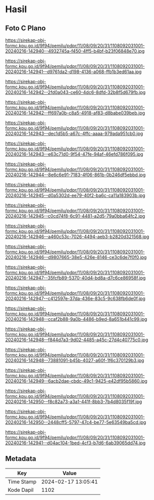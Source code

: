 # Hasil

## Foto C Plano

https://sirekap-obj-formc.kpu.go.id/9f94/pemilu/pdpr/11/08/09/20/31/1108092031001-20240216-142940--4932745a-f450-4ff5-b4bf-b23f06848e70.jpg

https://sirekap-obj-formc.kpu.go.id/9f94/pemilu/pdpr/11/08/09/20/31/1108092031001-20240216-142941--d9761da2-d198-4136-a068-ffb1b3ed61aa.jpg

https://sirekap-obj-formc.kpu.go.id/9f94/pemilu/pdpr/11/08/09/20/31/1108092031001-20240216-142942--2fd0a043-ce60-4dc6-8dfd-32b8f5d679fb.jpg

https://sirekap-obj-formc.kpu.go.id/9f94/pemilu/pdpr/11/08/09/20/31/1108092031001-20240216-142942--ff697a0b-c8a5-4918-af83-d8babe039beb.jpg

https://sirekap-obj-formc.kpu.go.id/9f94/pemilu/pdpr/11/08/09/20/31/1108092031001-20240216-142943--dec1d5b5-a67c-4ffc-aaaa-979ada951cb0.jpg

https://sirekap-obj-formc.kpu.go.id/9f94/pemilu/pdpr/11/08/09/20/31/1108092031001-20240216-142943--e63c71d0-9f54-47fe-94af-46efd786f095.jpg

https://sirekap-obj-formc.kpu.go.id/9f94/pemilu/pdpr/11/08/09/20/31/1108092031001-20240216-142944--8e6c6e91-7183-4f06-861b-0b246df5ebbd.jpg

https://sirekap-obj-formc.kpu.go.id/9f94/pemilu/pdpr/11/08/09/20/31/1108092031001-20240216-142945--d0a5302d-ee79-40f2-ba6c-ca11a183903b.jpg

https://sirekap-obj-formc.kpu.go.id/9f94/pemilu/pdpr/11/08/09/20/31/1108092031001-20240216-142945--c0cd74f8-6c91-4481-a2d5-79a0bba64fc2.jpg

https://sirekap-obj-formc.kpu.go.id/9f94/pemilu/pdpr/11/08/09/20/31/1108092031001-20240216-142946--a460c53c-7026-4494-aeb3-b2820d321568.jpg

https://sirekap-obj-formc.kpu.go.id/9f94/pemilu/pdpr/11/08/09/20/31/1108092031001-20240216-142946--d9807665-38e5-426e-8146-ce3c6de7f0f0.jpg

https://sirekap-obj-formc.kpu.go.id/9f94/pemilu/pdpr/11/08/09/20/31/1108092031001-20240216-142947--35fcfb89-5370-40d4-bd8a-d7c6ce86958f.jpg

https://sirekap-obj-formc.kpu.go.id/9f94/pemilu/pdpr/11/08/09/20/31/1108092031001-20240216-142947--c412597e-37da-436e-83c5-9c638fb6de0f.jpg

https://sirekap-obj-formc.kpu.go.id/9f94/pemilu/pdpr/11/08/09/20/31/1108092031001-20240216-142948--ccaf2b88-9a0b-4486-b9ed-8a651b441c99.jpg

https://sirekap-obj-formc.kpu.go.id/9f94/pemilu/pdpr/11/08/09/20/31/1108092031001-20240216-142948--f844d7a3-9d02-4485-a45c-27d4c40775c0.jpg

https://sirekap-obj-formc.kpu.go.id/9f94/pemilu/pdpr/11/08/09/20/31/1108092031001-20240216-142948--73881091-b45b-4027-a60f-1f6c370129b3.jpg

https://sirekap-obj-formc.kpu.go.id/9f94/pemilu/pdpr/11/08/09/20/31/1108092031001-20240216-142949--6acb2dae-cbdc-49c1-9425-e42df95b5860.jpg

https://sirekap-obj-formc.kpu.go.id/9f94/pemilu/pdpr/11/08/09/20/31/1108092031001-20240216-142950--f8c82a73-a3a1-441f-8bb3-7b4d8035f19f.jpg

https://sirekap-obj-formc.kpu.go.id/9f94/pemilu/pdpr/11/08/09/20/31/1108092031001-20240216-142950--2448cff5-5797-47c4-be77-5e63549ba5cd.jpg

https://sirekap-obj-formc.kpu.go.id/9f94/pemilu/pdpr/11/08/09/20/31/1108092031001-20240216-142941--d04ac104-1bed-4cf3-b7d6-6ab39065dd74.jpg


## Metadata

| Key        | Value               |
| ---------- | ------------------- |
| Time Stamp | 2024-02-17 13:05:41 |
| Kode Dapil | 1102                |



